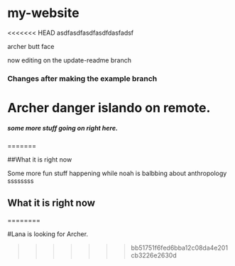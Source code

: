 # my-website

<<<<<<< HEAD
asdfasdfasdfasdfdasfadsf

archer butt face

now editing on the update-readme branch

### Changes after making the example branch

Archer danger islando on remote. 
=======
##### some more stuff going on right here. 

=======

##What it is right now

Some more fun stuff happening while noah is balbbing about anthropology ssssssss

## What it is right now

========

#Lana is looking for Archer. 
>>>>>>> bb51751f6fed6bba12c08da4e201cb3226e2630d
